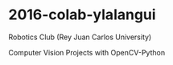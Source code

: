 # 2016-colab-ylalangui
Robotics Club (Rey Juan Carlos University)

Computer Vision Projects with OpenCV-Python
